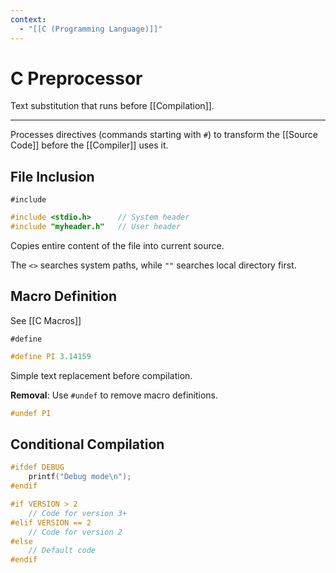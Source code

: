 ```yaml
---
context:
  - "[[C (Programming Language)]]"
---
```


# C Preprocessor

Text substitution that runs before [[Compilation]].

---

Processes directives (commands starting with `#`) to transform the [[Source Code]] before the [[Compiler]] uses it.

## File Inclusion

`#include`

```c
#include <stdio.h>      // System header
#include "myheader.h"   // User header
```

Copies entire content of the file into current source.

The `<>` searches system paths, while `""` searches local directory first.

## Macro Definition

See [[C Macros]]

`#define`

```c
#define PI 3.14159
```

Simple text replacement before compilation.

**Removal**: Use `#undef` to remove macro definitions.

```c
#undef PI
```

## Conditional Compilation

```c
#ifdef DEBUG
    printf("Debug mode\n");
#endif

#if VERSION > 2
    // Code for version 3+
#elif VERSION == 2
    // Code for version 2
#else
    // Default code
#endif
```


